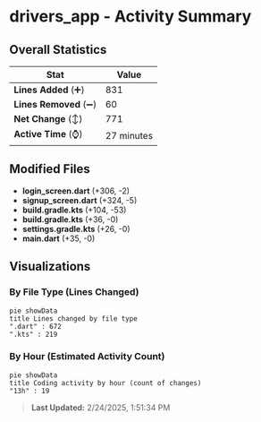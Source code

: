 # drivers_app - Activity Summary 

## Overall Statistics

| Stat                   | Value                                                             |
| ---------------------- | ----------------------------------------------------------------- |
| **Lines Added** (➕)   | 831                                          |
| **Lines Removed** (➖) | 60                                        |
| **Net Change** (↕)    | 771                |
| **Active Time** (⌚)   | 27 minutes |


## Modified Files
- **login_screen.dart** (+306, -2)
- **signup_screen.dart** (+324, -5)
- **build.gradle.kts** (+104, -53)
- **build.gradle.kts** (+36, -0)
- **settings.gradle.kts** (+26, -0)
- **main.dart** (+35, -0)

## Visualizations

### By File Type (Lines Changed)

```mermaid
pie showData
title Lines changed by file type
".dart" : 672
".kts" : 219
```

### By Hour (Estimated Activity Count)

```mermaid
pie showData
title Coding activity by hour (count of changes)
"13h" : 19
```


> **Last Updated:** 2/24/2025, 1:51:34 PM